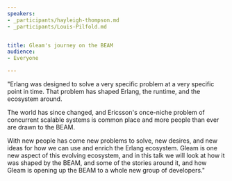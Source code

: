 ```yaml
---
speakers:
- _participants/hayleigh-thompson.md
- _participants/Louis-Pilfold.md


title: Gleam's journey on the BEAM
audience:
- Everyone

---
```

"Erlang was designed to solve a very specific problem at a very specific point in time. That problem has shaped Erlang, the runtime, and the ecosystem around.

The world has since changed, and Ericsson's once-niche problem of concurrent scalable systems is common place and more  people than ever are drawn to the BEAM.

With new people has come new problems to solve, new desires, and new ideas for how we can use and enrich the Erlang ecosystem. Gleam is one new aspect of this evolving ecosystem, and in this talk we will look at how it was shaped by the BEAM, and some of the stories around it, and how Gleam is opening up the BEAM to a whole new group of developers."

